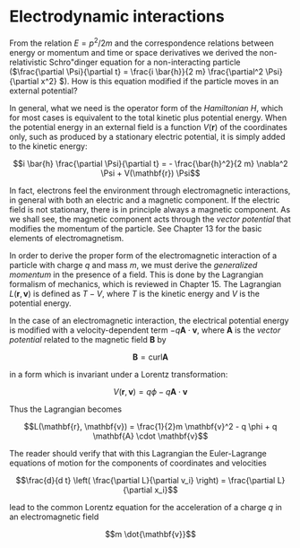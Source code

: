 # Electrodynamic interactions

From the relation $E = p^2/2m$ and the correspondence relations between energy or momentum and time or space derivatives we derived the non-relativistic Schro\"dinger equation for a non-interacting particle ($\frac{\partial \Psi}{\partial t} = \frac{i \bar{h}}{2 m} \frac{\partial^2 \Psi}{\partial x^2} $).
How is this equation modified if the particle moves in an external potential?

In general, what we need is the operator form of the _Hamiltonian_ $H$, which for most cases is equivalent to the total kinetic plus potential energy.
When the potential energy in an external field is a function $V(\mathbf{r})$ of the coordinates only, such as produced by a stationary electric potential, it is simply added to the kinetic energy:

$$i \bar{h} \frac{\partial \Psi}{\partial t} = - \frac{\bar{h}^2}{2 m} \nabla^2 \Psi + V(\mathbf{r}) \Psi$$

In fact, electrons feel the environment through electromagnetic interactions, in general with both an electric and a magnetic component.
If the electric field is not stationary, there is in principle always a magnetic component.
As we shall see, the magnetic component acts through the _vector potential_ that modifies the momentum of the particle.
See Chapter 13 for the basic elements of electromagnetism.

In order to derive the proper form of the electromagnetic interaction of a particle with charge $q$ and mass $m$, we must derive the _generalized momentum_ in the presence of a field.
This is done by the Lagrangian formalism of mechanics, which is reviewed in Chapter 15.
The Lagrangian $L(\mathbf{r}, \mathbf{v})$ is defined as $T - V$, where $T$ is the kinetic energy and $V$ is the potential energy.

In the case of an electromagnetic interaction, the electrical potential energy is modified with a velocity-dependent term $-q \mathbf{A} \cdot \mathbf{v}$, where $\mathbf{A}$ is the _vector potential_ related to the magnetic field $\mathbf{B}$ by

$$\mathbf{B} = \mathrm{curl} \mathbf{A}$$

in a form which is invariant under a Lorentz transformation:

$$V(\mathbf{r}, \mathbf{v}) = q \phi - q \mathbf{A} \cdot \mathbf{v}$$

Thus the Lagrangian becomes

$$L(\mathbf{r}, \mathbf{v}) = \frac{1}{2}m \mathbf{v}^2 - q \phi + q \mathbf{A} \cdot \mathbf{v}$$

The reader should verify that with this Lagrangian the Euler-Lagrange equations of motion for the components of coordinates and velocities

$$\frac{d}{d t} \left( \frac{\partial L}{\partial v_i} \right) = \frac{\partial L}{\partial x_i}$$

lead to the common Lorentz equation for the acceleration of a charge $q$ in an electromagnetic field

$$m \dot{\mathbf{v}}$$
